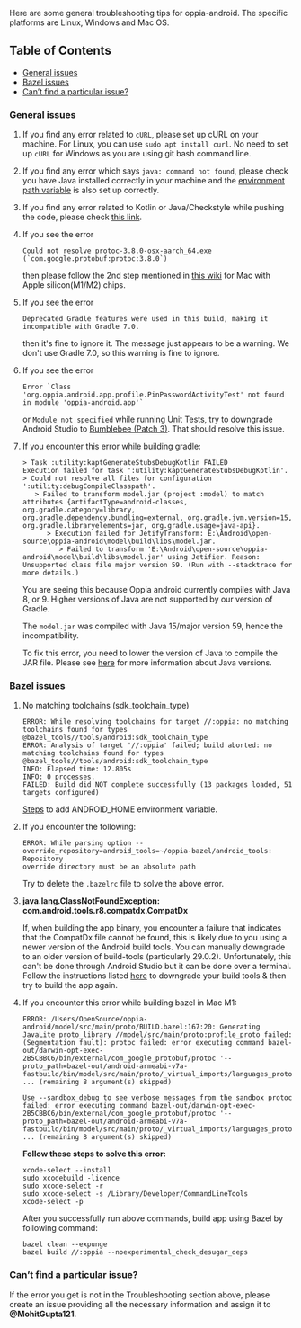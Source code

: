 Here are some general troubleshooting tips for oppia-android. The specific platforms are Linux, Windows and Mac OS.

## Table of Contents

- [General issues](#general-issues)
- [Bazel issues](#bazel-issues)
- [Can’t find a particular issue?](#cant-find-a-particular-issue)

### General issues

1. If you find any error related to `cURL`, please set up cURL on your machine. For Linux, you can use `sudo apt install curl`. No need to set up `cURL` for Windows as you are using git bash command line.<br>


2. If you find any error which says `java: command not found`, please check you have Java installed correctly in your machine and the [environment path variable](https://www.java.com/en/download/help/path.html) is also set up correctly.


3. If you find any error related to Kotlin or Java/Checkstyle while pushing the code, please check [this link](https://github.com/oppia/oppia-android/wiki/Android-Studio-UI-based-Github-workflow#how-to-fix-push-failures).


4. If you see the error

   ```
   Could not resolve protoc-3.8.0-osx-aarch_64.exe (`com.google.protobuf:protoc:3.8.0`)
   ```

   then please follow the 2nd step mentioned in [this wiki](https://github.com/oppia/oppia-android/wiki/Installing-Oppia-Android#install-oppia-android) for Mac with Apple silicon(M1/M2) chips.


5. If you see the error

   ```
   Deprecated Gradle features were used in this build, making it incompatible with Gradle 7.0.
   ``` 

   then it's fine to ignore it. The message just appears to be a warning. We don't use Gradle 7.0, so this warning is fine to ignore.

6. If you see the error

   ```
   Error `Class 'org.oppia.android.app.profile.PinPasswordActivityTest' not found in module 'oppia-android.app'`
   ```

   or `Module not specified` while running Unit Tests, try to downgrade Android Studio to [Bumblebee (Patch 3)](https://developer.android.com/studio/archive). That should resolve this issue.


7. If you encounter this error while building gradle:

   ```
   > Task :utility:kaptGenerateStubsDebugKotlin FAILED
   Execution failed for task ':utility:kaptGenerateStubsDebugKotlin'.
   > Could not resolve all files for configuration ':utility:debugCompileClasspath'.
      > Failed to transform model.jar (project :model) to match attributes {artifactType=android-classes, org.gradle.category=library, org.gradle.dependency.bundling=external, org.gradle.jvm.version=15, org.gradle.libraryelements=jar, org.gradle.usage=java-api}.
         > Execution failed for JetifyTransform: E:\Android\open-source\oppia-android\model\build\libs\model.jar.
            > Failed to transform 'E:\Android\open-source\oppia-android\model\build\libs\model.jar' using Jetifier. Reason: Unsupported class file major version 59. (Run with --stacktrace for more details.)
   ```
   You are seeing this because Oppia android currently compiles with Java 8, or 9. Higher versions of Java are not supported by our version of Gradle.

   The `model.jar` was compiled with Java 15/major version 59, hence the incompatibility.


   To fix this error, you need to lower the version of Java to compile the JAR file. Please see [here](https://developer.android.com/studio/intro/studio-config#jdk) for more information about Java versions.

### Bazel issues

1. No matching toolchains (sdk_toolchain_type)
    ```
    ERROR: While resolving toolchains for target //:oppia: no matching toolchains found for types         
    @bazel_tools//tools/android:sdk_toolchain_type
    ERROR: Analysis of target '//:oppia' failed; build aborted: no matching toolchains found for types 
    @bazel_tools//tools/android:sdk_toolchain_type
    INFO: Elapsed time: 12.805s
    INFO: 0 processes.
    FAILED: Build did NOT complete successfully (13 packages loaded, 51 targets configured)
    ```
    [Steps](https://docs.bazel.build/versions/main/tutorial/android-app.html#integrate-with-the-android-sdk) to add ANDROID_HOME environment variable.


2. If you encounter the following:

   ```
   ERROR: While parsing option --override_repository=android_tools=~/oppia-bazel/android_tools: Repository 
   override directory must be an absolute path
   ```
   
   Try to delete the `.bazelrc` file to solve the above error. 


3. **java.lang.ClassNotFoundException: com.android.tools.r8.compatdx.CompatDx**

   If, when building the app binary, you encounter a failure that indicates that the CompatDx file cannot be found, this is likely due to you using a newer version of the Android build tools. You can manually downgrade to an older version of build-tools (particularly 29.0.2). Unfortunately, this can't be done through Android Studio but it can be done over a terminal. Follow the instructions listed [here](https://github.com/oppia/oppia-android/issues/3024#issuecomment-884513455) to downgrade your build tools & then try to build the app again.


4. If you encounter this error while building bazel in Mac M1:
      ```
      ERROR: /Users/OpenSource/oppia-android/model/src/main/proto/BUILD.bazel:167:20: Generating JavaLite proto_library //model/src/main/proto:profile_proto failed: (Segmentation fault): protoc failed: error executing command bazel-out/darwin-opt-exec-2B5CBBC6/bin/external/com_google_protobuf/protoc '--proto_path=bazel-out/android-armeabi-v7a-fastbuild/bin/model/src/main/proto/_virtual_imports/languages_proto' ... (remaining 8 argument(s) skipped)

      Use --sandbox_debug to see verbose messages from the sandbox protoc failed: error executing command bazel-out/darwin-opt-exec-2B5CBBC6/bin/external/com_google_protobuf/protoc '--proto_path=bazel-out/android-armeabi-v7a-fastbuild/bin/model/src/main/proto/_virtual_imports/languages_proto' ... (remaining 8 argument(s) skipped)
      ```

   **Follow these steps to solve this error:**
      ```
      xcode-select --install
      sudo xcodebuild -licence
      sudo xcode-select -r 
      sudo xcode-select -s /Library/Developer/CommandLineTools
      xcode-select -p 
      ```
   After you successfully run above commands, build app using Bazel by following command:
      ```
      bazel clean --expunge
      bazel build //:oppia --noexperimental_check_desugar_deps
      ```

### Can’t find a particular issue?

If the error you get is not in the Troubleshooting section above, please create an issue providing all the necessary information and assign it to **@MohitGupta121**.
